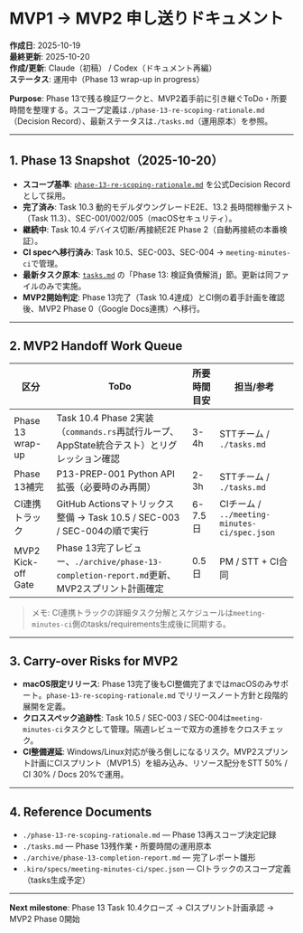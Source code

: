 # MVP1 → MVP2 申し送りドキュメント

**作成日**: 2025-10-19  
**最終更新**: 2025-10-20  
**作成/更新**: Claude（初稿） / Codex（ドキュメント再編）  
**ステータス**: 運用中（Phase 13 wrap-up in progress）

**Purpose**: Phase 13で残る検証ワークと、MVP2着手前に引き継ぐToDo・所要時間を整理する。スコープ定義は`./phase-13-re-scoping-rationale.md`（Decision Record）、最新ステータスは`./tasks.md`（運用原本）を参照。

---

## 1. Phase 13 Snapshot（2025-10-20）

- **スコープ基準**: [`phase-13-re-scoping-rationale.md`](./phase-13-re-scoping-rationale.md) を公式Decision Recordとして採用。  
- **完了済み**: Task 10.3 動的モデルダウングレードE2E、13.2 長時間稼働テスト（Task 11.3）、SEC-001/002/005（macOSセキュリティ）。  
- **継続中**: Task 10.4 デバイス切断/再接続E2E Phase 2（自動再接続の本番検証）。  
- **CI specへ移行済み**: Task 10.5、SEC-003、SEC-004 → `meeting-minutes-ci`で管理。  
- **最新タスク原本**: [`tasks.md`](./tasks.md) の「Phase 13: 検証負債解消」節。更新は同ファイルのみで実施。  
- **MVP2開始判定**: Phase 13完了（Task 10.4達成）とCI側の着手計画を確認後、MVP2 Phase 0（Google Docs連携）へ移行。

---

## 2. MVP2 Handoff Work Queue

| 区分 | ToDo | 所要時間目安 | 担当/参考 |
|------|------|--------------|-----------|
| Phase 13 wrap-up | Task 10.4 Phase 2実装（`commands.rs`再試行ループ、AppState統合テスト）とリグレッション確認 | 3-4h | STTチーム / `./tasks.md` |
| Phase 13補完 | P13-PREP-001 Python API拡張（必要時のみ再開） | 2-3h | STTチーム / `./tasks.md` |
| CI連携トラック | GitHub Actionsマトリックス整備 → Task 10.5 / SEC-003 / SEC-004の順で実行 | 6-7.5日 | CIチーム / `../meeting-minutes-ci/spec.json` |
| MVP2 Kick-off Gate | Phase 13完了レビュー、`./archive/phase-13-completion-report.md`更新、MVP2スプリント計画確定 | 0.5日 | PM / STT + CI合同 |

> メモ: CI連携トラックの詳細タスク分解とスケジュールは`meeting-minutes-ci`側のtasks/requirements生成後に同期する。

---

## 3. Carry-over Risks for MVP2

- **macOS限定リリース**: Phase 13完了後もCI整備完了まではmacOSのみサポート。`phase-13-re-scoping-rationale.md` でリリースノート方針と段階的展開を定義。  
- **クロススペック追跡性**: Task 10.5 / SEC-003 / SEC-004は`meeting-minutes-ci`タスクとして管理。隔週レビューで双方の進捗をクロスチェック。  
- **CI整備遅延**: Windows/Linux対応が後ろ倒しになるリスク。MVP2スプリント計画にCIスプリント（MVP1.5）を組み込み、リソース配分をSTT 50% / CI 30% / Docs 20%で運用。  

---

## 4. Reference Documents

- `./phase-13-re-scoping-rationale.md` — Phase 13再スコープ決定記録  
- `./tasks.md` — Phase 13残作業・所要時間の運用原本  
- `./archive/phase-13-completion-report.md` — 完了レポート雛形  
- `.kiro/specs/meeting-minutes-ci/spec.json` — CIトラックのスコープ定義（tasks生成予定）

---

**Next milestone**: Phase 13 Task 10.4クローズ → CIスプリント計画承認 → MVP2 Phase 0開始
